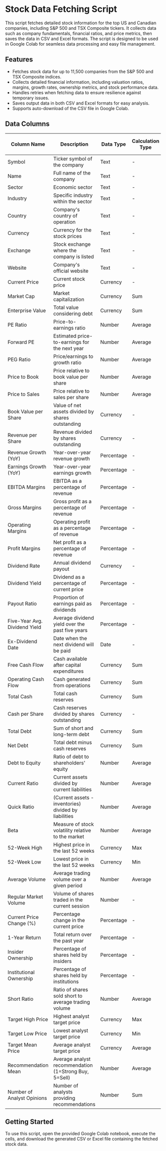 # Stock Data Fetching Script

This script fetches detailed stock information for the top US and Canadian companies, including S&P 500 and TSX Composite tickers. It collects data such as company fundamentals, financial ratios, and price metrics, then saves the data in CSV and Excel formats. The script is designed to be used in Google Colab for seamless data processing and easy file management.

## Features
- Fetches stock data for up to 11,500 companies from the S&P 500 and TSX Composite indices.
- Collects detailed financial information, including valuation ratios, margins, growth rates, ownership metrics, and stock performance data.
- Handles retries when fetching data to ensure resilience against temporary issues.
- Saves output data in both CSV and Excel formats for easy analysis.
- Supports auto-download of the CSV file in Google Colab.

## Data Columns

| Column Name                        | Description                                             | Data Type       | Calculation Type          | Column in Sheet |
|------------------------------------|---------------------------------------------------------|-----------------|---------------------------|----------------|
| Symbol                             | Ticker symbol of the company                             | Text            | -                         | A              |
| Name                               | Full name of the company                                 | Text            | -                         | B              |
| Sector                             | Economic sector                                          | Text            | -                         | C              |
| Industry                           | Specific industry within the sector                      | Text            | -                         | D              |
| Country                            | Company's country of operation                           | Text            | -                         | E              |
| Currency                           | Currency for the stock prices                            | Text            | -                         | F              |
| Exchange                           | Stock exchange where the company is listed               | Text            | -                         | G              |
| Website                            | Company's official website                               | Text            | -                         | H              |
| Current Price                      | Current stock price                                      | Currency        | -                         | I              |
| Market Cap                         | Market capitalization                                    | Currency        | Sum                       | J              |
| Enterprise Value                   | Total value considering debt                             | Currency        | Sum                       | K              |
| PE Ratio                           | Price-to-earnings ratio                                  | Number          | Average                   | L              |
| Forward PE                         | Estimated price-to-earnings for the next year            | Number          | Average                   | M              |
| PEG Ratio                          | Price/earnings to growth ratio                           | Number          | Average                   | N              |
| Price to Book                      | Price relative to book value per share                   | Number          | Average                   | O              |
| Price to Sales                     | Price relative to sales per share                        | Number          | Average                   | P              |
| Book Value per Share               | Value of net assets divided by shares outstanding        | Currency        | -                         | Q              |
| Revenue per Share                  | Revenue divided by shares outstanding                    | Currency        | -                         | R              |
| Revenue Growth (YoY)               | Year-over-year revenue growth                            | Percentage      | -                         | S              |
| Earnings Growth (YoY)              | Year-over-year earnings growth                           | Percentage      | -                         | T              |
| EBITDA Margins                     | EBITDA as a percentage of revenue                        | Percentage      | -                         | U              |
| Gross Margins                      | Gross profit as a percentage of revenue                  | Percentage      | -                         | V              |
| Operating Margins                  | Operating profit as a percentage of revenue              | Percentage      | -                         | W              |
| Profit Margins                     | Net profit as a percentage of revenue                    | Percentage      | -                         | X              |
| Dividend Rate                      | Annual dividend payout                                   | Currency        | -                         | Y              |
| Dividend Yield                     | Dividend as a percentage of current price                | Percentage      | -                         | Z              |
| Payout Ratio                       | Proportion of earnings paid as dividends                 | Percentage      | -                         | AA             |
| Five-Year Avg. Dividend Yield      | Average dividend yield over the past five years          | Percentage      | -                         | AB             |
| Ex-Dividend Date                   | Date when the next dividend will be paid                 | Date            | -                         | AC             |
| Free Cash Flow                     | Cash available after capital expenditures                | Currency        | Sum                       | AD             |
| Operating Cash Flow                | Cash generated from operations                           | Currency        | Sum                       | AE             |
| Total Cash                         | Total cash reserves                                      | Currency        | Sum                       | AF             |
| Cash per Share                     | Cash reserves divided by shares outstanding              | Currency        | -                         | AG             |
| Total Debt                         | Sum of short and long-term debt                          | Currency        | Sum                       | AH             |
| Net Debt                           | Total debt minus cash reserves                           | Currency        | Sum                       | AI             |
| Debt to Equity                     | Ratio of debt to shareholders' equity                    | Number          | Average                   | AJ             |
| Current Ratio                      | Current assets divided by current liabilities            | Number          | Average                   | AK             |
| Quick Ratio                        | (Current assets - inventories) divided by liabilities    | Number          | Average                   | AL             |
| Beta                               | Measure of stock volatility relative to the market       | Number          | Average                   | AM             |
| 52-Week High                       | Highest price in the last 52 weeks                       | Currency        | Max                       | AN             |
| 52-Week Low                        | Lowest price in the last 52 weeks                        | Currency        | Min                       | AO             |
| Average Volume                     | Average trading volume over a given period               | Number          | Average                   | AP             |
| Regular Market Volume              | Volume of shares traded in the current session           | Number          | -                         | AQ             |
| Current Price Change (%)           | Percentage change in the current price                   | Percentage      | -                         | AR             |
| 1-Year Return                      | Total return over the past year                          | Percentage      | -                         | AS             |
| Insider Ownership                  | Percentage of shares held by insiders                    | Percentage      | -                         | AT             |
| Institutional Ownership            | Percentage of shares held by institutions                | Percentage      | -                         | AU             |
| Short Ratio                        | Ratio of shares sold short to average trading volume     | Number          | Average                   | AV             |
| Target High Price                  | Highest analyst target price                             | Currency        | Max                       | AW             |
| Target Low Price                   | Lowest analyst target price                              | Currency        | Min                       | AX             |
| Target Mean Price                  | Average analyst target price                             | Currency        | Average                   | AY             |
| Recommendation Mean                | Average analyst recommendation (1=Strong Buy, 5=Sell)    | Number          | Average                   | AZ             |
| Number of Analyst Opinions         | Number of analysts providing recommendations             | Number          | Sum                       | BA             |

## Getting Started

To use this script, open the provided Google Colab notebook, execute the cells, and download the generated CSV or Excel file containing the fetched stock data.

